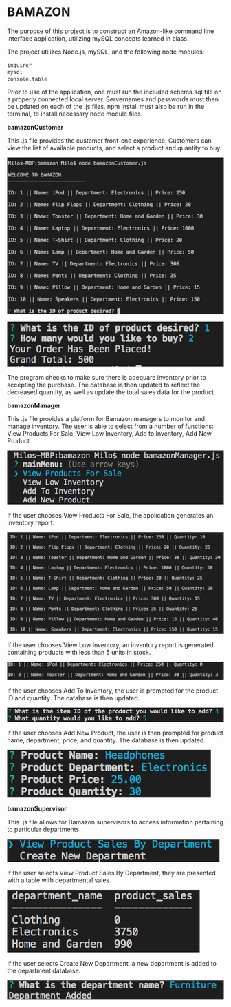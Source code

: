 # **BAMAZON**

The purpose of this project is to construct an Amazon-like command line interface application, utilizing mySQL concepts learned in class.

The project utilizes Node.js, mySQL, and the following node modules:

    inquirer
    mysql
    console.table

Prior to use of the application, one must run the included schema.sql file on a properly connected local server. Servernames and passwords must then be updated on each of the .js files. npm install must also be run in the terminal, to install necessary node module files.


**bamazonCustomer**

This .js file provides the customer front-end experience. Customers can view the list of available products, and select a product and quantity to buy.

![Screen1](/images/screen1.jpg)

![Screen2](/images/screen2.png)

The program checks to make sure there is adequare inventory prior to accepting the purchase. The database is then updated to reflect the decreased quantity, as well as update the total sales data for the product.


**bamazonManager**

This .js file provides a platform for Bamazon managers to monitor and manage inventory. The user is able to select from a number of functions: View Products For Sale, View Low Inventory, Add to Inventory, Add New Product

![Screen3](/images/screen3.png)

If the user chooses View Products For Sale, the application generates an inventory report.

![Screen4](/images/screen4.png)

If the user chooses View Low Inventory, an inventory report is generated containing products with less than 5 units in stock.

![Screen5](/images/screen5.png)

If the user chooses Add To Inventory, the user is prompted for the product ID and quantity. The database is then updated.

![Screen6](/images/screen6.png)

If the user chooses Add New Product, the user is then prompted for product name, department, price, and quantity. The database is then updated.

![Screen7](/images/screen7.png)

**bamazonSupervisor**

This .js file allows for Bamazon supervisors to access information pertaining to particular departments.

![Screen8](/images/screen8.png)

If the user selects View Product Sales By Department, they are presented with a table with departmental sales.

![Screen9](/images/screen9.png)

If the user selects Create New Department, a new department is added to the department database.

![Screen10](/images/screen10.png)

